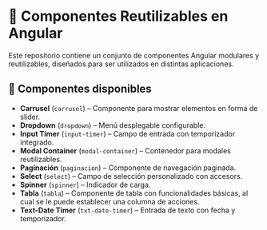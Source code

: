 # 🧩 Componentes Reutilizables en Angular

Este repositorio contiene un conjunto de componentes Angular modulares y reutilizables, diseñados para ser utilizados en distintas aplicaciones.

## 📁 Componentes disponibles

- **Carrusel** (`carrusel`) – Componente para mostrar elementos en forma de slider.
- **Dropdown** (`dropdown`) – Menú desplegable configurable.
- **Input Timer** (`input-timer`) – Campo de entrada con temporizador integrado.
- **Modal Container** (`modal-container`) – Contenedor para modales reutilizables.
- **Paginación** (`paginacion`) – Componente de navegación paginada.
- **Select** (`select`) – Campo de selección personalizado con accesors.
- **Spinner** (`spinner`) – Indicador de carga.
- **Tabla** (`tabla`) – Componente de tabla con funcionalidades básicas, al cual se le puede establecer una columna de acciones.
- **Text-Date Timer** (`txt-date-timer`) – Entrada de texto con fecha y temporizador.

